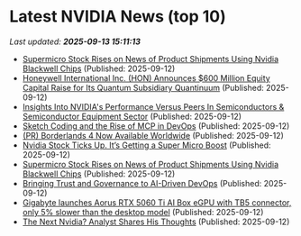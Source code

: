 # Latest NVIDIA News (top 10)
_Last updated: **2025-09-13 15:11:13**_

- [Supermicro Stock Rises on News of Product Shipments Using Nvidia Blackwell Chips](https://biztoc.com/x/3078e29b4c39f2ee) (Published: 2025-09-12)
- [Honeywell International Inc. (HON) Announces $600 Million Equity Capital Raise for Its Quantum Subsidiary Quantinuum](https://finance.yahoo.com/news/honeywell-international-inc-hon-announces-150930679.html) (Published: 2025-09-12)
- [Insights Into NVIDIA's Performance Versus Peers In Semiconductors & Semiconductor Equipment Sector](https://biztoc.com/x/b40ce082bf87b92c) (Published: 2025-09-12)
- [Sketch Coding and the Rise of MCP in DevOps](https://devops.com/sketch-coding-and-the-rise-of-mcp-in-devops/) (Published: 2025-09-12)
- [(PR) Borderlands 4 Now Available Worldwide](https://www.techpowerup.com/340940/borderlands-4-now-available-worldwide) (Published: 2025-09-12)
- [Nvidia Stock Ticks Up. It’s Getting a Super Micro Boost](https://biztoc.com/x/0cbe05b999ddc09e) (Published: 2025-09-12)
- [Supermicro Stock Rises on News of Product Shipments Using Nvidia Blackwell Chips](https://www.investopedia.com/supermicro-stock-rises-on-news-of-product-shipments-using-nvidia-blackwell-chips-11808812) (Published: 2025-09-12)
- [Bringing Trust and Governance to AI-Driven DevOps](https://devops.com/bringing-trust-and-governance-to-ai-driven-devops/) (Published: 2025-09-12)
- [Gigabyte launches Aorus RTX 5060 Ti AI Box eGPU with TB5 connector, only 5% slower than the desktop model](https://www.notebookcheck.net/Gigabyte-launches-Aorus-RTX-5060-Ti-AI-Box-eGPU-with-TB5-connector-only-5-slower-than-the-desktop-model.1112941.0.html) (Published: 2025-09-12)
- [The Next Nvidia? Analyst Shares His Thoughts](https://biztoc.com/x/a7e54676bcfb3219) (Published: 2025-09-12)
